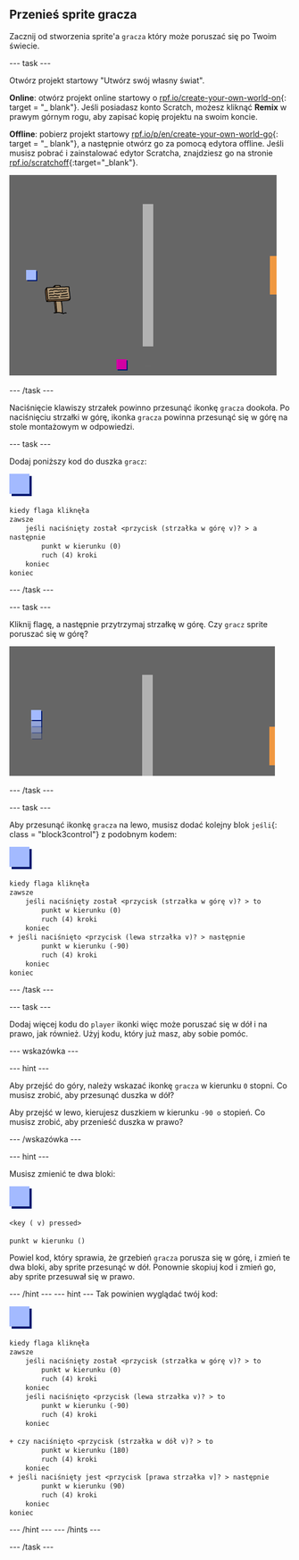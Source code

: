 ## Przenieś sprite gracza

Zacznij od stworzenia sprite'a `gracza` który może poruszać się po Twoim świecie.

\--- task \---

Otwórz projekt startowy "Utwórz swój własny świat".

**Online**: otwórz projekt online startowy o [rpf.io/create-your-own-world-on](http://rpf.io/create-your-own-world-on){: target = "_ blank"}. Jeśli posiadasz konto Scratch, możesz kliknąć **Remix** w prawym górnym rogu, aby zapisać kopię projektu na swoim koncie.

**Offline**: pobierz projekt startowy [rpf.io/p/en/create-your-own-world-go](http://rpf.io/p/en/create-your-own-world-go){: target = "_ blank"}, a następnie otwórz go za pomocą edytora offline. Jeśli musisz pobrać i zainstalować edytor Scratcha, znajdziesz go na stronie [rpf.io/scratchoff](https://rpf.io/scratchoff){:target="_blank"}.

![zrzut ekranu](images/world-starter.png)

\--- /task \---

Naciśnięcie klawiszy strzałek powinno przesunąć ikonkę `gracza` dookoła. Po naciśnięciu strzałki w górę, ikonka `gracza` powinna przesunąć się w górę na stole montażowym w odpowiedzi.

\--- task \---

Dodaj poniższy kod do duszka `gracz`:

![gracz](images/player.png)

```blocks3
kiedy flaga kliknęła
zawsze
    jeśli naciśnięty został <przycisk (strzałka w górę v)? > a następnie
        punkt w kierunku (0)
        ruch (4) kroki
    koniec
koniec
```

\--- /task \---

\--- task \---

Kliknij flagę, a następnie przytrzymaj strzałkę w górę. Czy `gracz` sprite poruszać się w górę?

![zrzut ekranu](images/world-up.png)

\--- /task \---

\--- task \---

Aby przesunąć ikonkę `gracza` na lewo, musisz dodać kolejny blok `jeśli`{: class = "block3control"} z podobnym kodem:

![gracz](images/player.png)

```blocks3
kiedy flaga kliknęła
zawsze
    jeśli naciśnięty został <przycisk (strzałka w górę v)? > to
        punkt w kierunku (0)
        ruch (4) kroki
    koniec
+ jeśli naciśnięto <przycisk (lewa strzałka v)? > następnie
        punkt w kierunku (-90)
        ruch (4) kroki
    koniec
koniec
```

\--- /task \---

\--- task \---

Dodaj więcej kodu do `player` ikonki więc może poruszać się w dół i na prawo, jak również. Użyj kodu, który już masz, aby sobie pomóc.

\--- wskazówka \---

\--- hint \---

Aby przejść do góry, należy wskazać ikonkę `gracza` w kierunku `0` stopni. Co musisz zrobić, aby przesunąć duszka w dół?

Aby przejść w lewo, kierujesz duszkiem w kierunku `-90 o` stopień. Co musisz zrobić, aby przenieść duszka w prawo?

\--- /wskazówka \---

\--- hint \---

Musisz zmienić te dwa bloki:

![gracz](images/player.png)

```blocks3
<key ( v) pressed>

punkt w kierunku ()
```

Powiel kod, który sprawia, że grzebień `gracza` porusza się w górę, i zmień te dwa bloki, aby sprite przesunąć w dół. Ponownie skopiuj kod i zmień go, aby sprite przesuwał się w prawo.

\--- /hint \--- \--- hint \--- Tak powinien wyglądać twój kod:

![gracz](images/player.png)

```blocks3
kiedy flaga kliknęła
zawsze
    jeśli naciśnięty został <przycisk (strzałka w górę v)? > to
        punkt w kierunku (0)
        ruch (4) kroki
    koniec
    jeśli naciśnięto <przycisk (lewa strzałka v)? > to
        punkt w kierunku (-90)
        ruch (4) kroki
    koniec

+ czy naciśnięto <przycisk (strzałka w dół v)? > to
        punkt w kierunku (180)
        ruch (4) kroki
    koniec
+ jeśli naciśnięty jest <przycisk [prawa strzałka v]? > następnie
        punkt w kierunku (90)
        ruch (4) kroki
    koniec
koniec
```

\--- /hint \--- \--- /hints \---

\--- /task \---